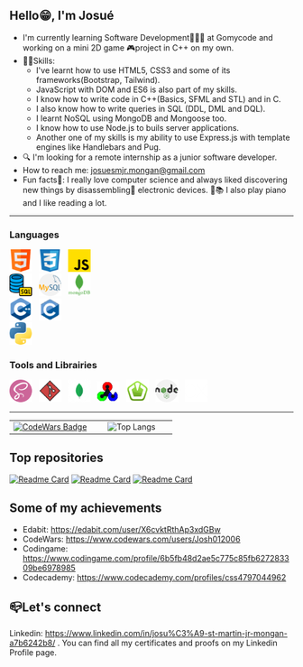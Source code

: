 ## Hello😁, I'm Josué
  - I'm currently learning Software Development👨🏽‍💻 at Gomycode and working on a mini 2D game 🎮project in C++ on my own.
  - 💪🏽Skills:
      * I've learnt how to use HTML5, CSS3 and some of its frameworks(Bootstrap, Tailwind).
      * JavaScript with DOM and ES6 is also part of my skills.
      * I know how to write code in C++(Basics, SFML and STL) and in C.
      * I also know how to write queries in SQL (DDL, DML and DQL).
      * I learnt NoSQL using MongoDB and Mongoose too.
      * I know how to use Node.js to buils server applications.
      * Another one of my skills is my ability to use Express.js with template engines like Handlebars and Pug.
  - 🔍 I'm looking for a remote internship as a junior software developer.
  - How to reach me: josuesmjr.mongan@gmail.com
  - Fun facts🥳: I really love computer science and always liked discovering new things by disassembling🔧 electronic devices. 🎹📚 I also play piano and I like reading a lot.

___
### Languages

![HTML5](images/html.png)&nbsp;&nbsp;&nbsp;![CSS3](images/css.png)&nbsp;&nbsp;&nbsp;![JavaScript](images/js.png)  
![SQL](images/sql.png)&nbsp;&nbsp;&nbsp;![MySQL](images/mysql.png)&nbsp;&nbsp;&nbsp;![MongoDB](images/mongodb.png)  
![C++](images/cpp.png)&nbsp;&nbsp;&nbsp;![C](images/c.png)   
![Python](images/python.png)  

### Tools and Librairies

![SASS](images/sass.png)&nbsp;&nbsp;&nbsp;![Git](images/git.png)&nbsp;&nbsp;&nbsp;![MongoDb Compass](images/compass.png)&nbsp;&nbsp;&nbsp;![OpenCV](images/opencv.png)&nbsp;&nbsp;&nbsp;![SFML](images/sfml.png)&nbsp;&nbsp;&nbsp;![Node.js](images/node.png)&nbsp;&nbsp;&nbsp;![Express.js](images/express.png)
___

<table align=center style="width: 100%;">
  <tr>
    <td style="width: 50%; text-align: center;">
      <a href="https://www.codewars.com/users/Josh012006" target = "_blank"><img src="https://www.codewars.com/users/Josh012006/badges/small" alt="CodeWars Badge" style="max-width: 100%; height: auto;"></a>
    </td>
    <td style="width: 50%; text-align: center;">
      <img src="https://github-readme-stats.vercel.app/api/top-langs/?username=Josh012006&layout=compact&langs_count=10&bg_color=FFEADE&title_color=3A0603&text_color=000000&border_color=F09B59" alt="Top Langs" style="max-width: 100%; height: auto;">
    </td>
  </tr>
</table>

## Top repositories
  [![Readme Card](https://github-readme-stats.vercel.app/api/pin/?username=Josh012006&repo=Weather-App&bg_color=FFEADE&icon_color=FF8E55&text_color=000000&title_color=3A0603&border_color=F09B59)](https://github.com/Josh012006/Weather-App)
  [![Readme Card](https://github-readme-stats.vercel.app/api/pin/?username=Josh012006&repo=RPG-Game&bg_color=FFEADE&icon_color=FF8E55&text_color=000000&title_color=3A0603&border_color=F09B59)](https://github.com/Josh012006/RPG-Game)
  [![Readme Card](https://github-readme-stats.vercel.app/api/pin/?username=Josh012006&repo=Tasks-Manager&bg_color=FFEADE&icon_color=FF8E55&text_color=000000&title_color=3A0603&border_color=F09B59)](https://github.com/Josh012006/Tasks-Manager)


## Some of my achievements
  - Edabit: https://edabit.com/user/X6cvktRthAp3xdGBw
  - CodeWars: https://www.codewars.com/users/Josh012006
  - Codingame: https://www.codingame.com/profile/6b5fb48d2ae5c775c85fb627283309be6978985
  - Codecademy: https://www.codecademy.com/profiles/css4797044962

## 📪Let's connect
Linkedin: https://www.linkedin.com/in/josu%C3%A9-st-martin-jr-mongan-a7b6242b8/ .
You can find all my certificates and proofs on my Linkedin Profile page.

